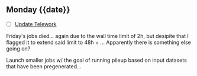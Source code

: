 ## Monday {{date}}

- [ ] [Update Telework](https://docs.google.com/spreadsheets/d/16AZZBiKL1s6eGgH2KFiJPnD8-TjRsC0HYy4Qdmbr358/edit#gid=0)


Friday's jobs died... again due to the wall time limit of 2h, but desipite that I flagged it to extend said limit to 48h + ... Apparently there is something else going on?

Launch smaller jobs w/ the goal of running pileup based on input datasets that have been pregenerated...

